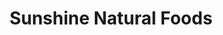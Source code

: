 ---
title: "Sunshine Natural Foods"
url: /grants-pass/sunshine-natural-foods/
shop: Lebensmittel
---